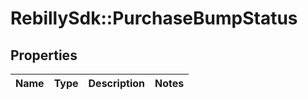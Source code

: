 # RebillySdk::PurchaseBumpStatus

## Properties
Name | Type | Description | Notes
------------ | ------------- | ------------- | -------------

